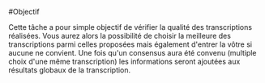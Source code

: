 #Objectif

Cette tâche a pour simple objectif de vérifier la qualité des transcriptions réalisées. Vous aurez alors la possibilité de choisir la meilleure des transcriptions parmi celles proposées mais également d'entrer la vôtre si aucune ne convient.
Une fois qu'un consensus aura été convenu (multiple choix d'une même transcription) les informations seront ajoutées aux résultats globaux de la transcription. 